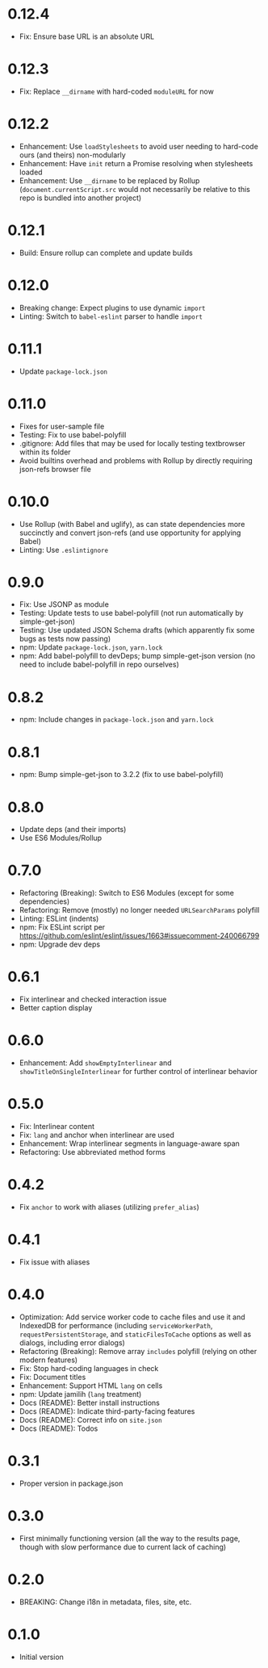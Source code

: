 # 0.12.4

- Fix: Ensure base URL is an absolute URL

# 0.12.3

- Fix: Replace `__dirname` with hard-coded `moduleURL` for now

# 0.12.2

- Enhancement: Use `loadStylesheets` to avoid user needing to hard-code ours
    (and theirs) non-modularly
- Enhancement: Have `init` return a Promise resolving when stylesheets loaded
- Enhancement: Use `__dirname` to be replaced by Rollup
    (`document.currentScript.src` would not necessarily be relative to this
    repo is bundled into another project)

# 0.12.1

- Build: Ensure rollup can complete and update builds

# 0.12.0

- Breaking change: Expect plugins to use dynamic `import`
- Linting: Switch to `babel-eslint` parser to handle `import`

# 0.11.1

- Update `package-lock.json`

# 0.11.0

- Fixes for user-sample file
- Testing: Fix to use babel-polyfill
- .gitignore: Add files that may be used for locally testing textbrowser
    within its folder
- Avoid builtins overhead and problems with Rollup by directly requiring
    json-refs browser file

# 0.10.0

- Use Rollup (with Babel and uglify), as can state dependencies more
    succinctly and convert json-refs (and use opportunity for applying Babel)
- Linting: Use `.eslintignore`

# 0.9.0

- Fix: Use JSONP as module
- Testing: Update tests to use babel-polyfill (not run automatically by
    simple-get-json)
- Testing: Use updated JSON Schema drafts (which apparently fix some bugs as
    tests now passing)
- npm: Update `package-lock.json`, `yarn.lock`
- npm: Add babel-polyfill to devDeps; bump simple-get-json version (no need
    to include babel-polyfill in repo ourselves)

# 0.8.2

- npm: Include changes in `package-lock.json` and `yarn.lock`

# 0.8.1

- npm: Bump simple-get-json to 3.2.2 (fix to use babel-polyfill)

# 0.8.0

- Update deps (and their imports)
- Use ES6 Modules/Rollup

# 0.7.0

- Refactoring (Breaking): Switch to ES6 Modules (except for some dependencies)
- Refactoring: Remove (mostly) no longer needed `URLSearchParams` polyfill
- Linting: ESLint (indents)
- npm: Fix ESLint script per https://github.com/eslint/eslint/issues/1663#issuecomment-240066799
- npm: Upgrade dev deps

# 0.6.1

- Fix interlinear and checked interaction issue
- Better caption display

# 0.6.0

- Enhancement: Add `showEmptyInterlinear` and `showTitleOnSingleInterlinear`
    for further control of interlinear behavior

# 0.5.0

- Fix: Interlinear content
- Fix: `lang` and anchor when interlinear are used
- Enhancement: Wrap interlinear segments in language-aware span
- Refactoring: Use abbreviated method forms

# 0.4.2

- Fix `anchor` to work with aliases (utilizing `prefer_alias`)

# 0.4.1

- Fix issue with aliases

# 0.4.0

- Optimization: Add service worker code to cache files and use it and
    IndexedDB for performance (including `serviceWorkerPath`,
    `requestPersistentStorage`, and `staticFilesToCache` options
    as well as dialogs, including error dialogs)
- Refactoring (Breaking): Remove array `includes` polyfill
    (relying on other modern features)
- Fix: Stop hard-coding languages in check
- Fix: Document titles
- Enhancement: Support HTML `lang` on cells
- npm: Update jamilih (`lang` treatment)
- Docs (README): Better install instructions
- Docs (README): Indicate third-party-facing features
- Docs (README): Correct info on `site.json`
- Docs (README): Todos

# 0.3.1

- Proper version in package.json

# 0.3.0

- First minimally functioning version (all the way to the results
    page, though with slow performance due to current lack of caching)

# 0.2.0

- BREAKING: Change i18n in metadata, files, site, etc.

# 0.1.0

- Initial version
